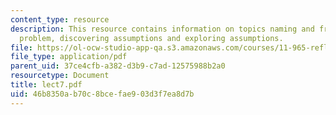 ```yaml
---
content_type: resource
description: This resource contains information on topics naming and framing the energy
  problem, discovering assumptions and exploring assumptions.
file: https://ol-ocw-studio-app-qa.s3.amazonaws.com/courses/11-965-reflective-practice-an-approach-for-expanding-your-learning-frontiers-january-iap-2007/46b8350ab70c8bcefae903d3f7ea8d7b_lect7.pdf
file_type: application/pdf
parent_uid: 37ce4cfb-a382-d3b9-c7ad-12575988b2a0
resourcetype: Document
title: lect7.pdf
uid: 46b8350a-b70c-8bce-fae9-03d3f7ea8d7b
---
```

